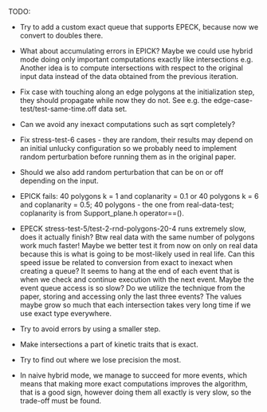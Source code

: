 TODO:

- Try to add a custom exact queue that supports EPECK, because now we convert to doubles there.

- What about accumulating errors in EPICK? Maybe we could use hybrid mode doing only important computations exactly like intersections e.g. Another idea is to compute intersections with respect to the original input data instead of the data obtained from the previous iteration.

- Fix case with touching along an edge polygons at the initialization step, they should propagate while now they do not. See e.g. the edge-case-test/test-same-time.off data set.

- Can we avoid any inexact computations such as sqrt completely?

- Fix stress-test-6 cases - they are random, their results may depend on an initial unlucky configuration so we probably need to implement random perturbation before running them as in the original paper.

- Should we also add random perturbation that can be on or off depending on the input.

- EPICK fails: 40 polygons k = 1 and coplanarity = 0.1 or 40 polygons k = 6 and coplanarity = 0.5; 40 polygons - the one from real-data-test; coplanarity is from Support_plane.h operator==().

- EPECK stress-test-5/test-2-rnd-polygons-20-4 runs extremely slow, does it actually finish? Btw real data with the same number of polygons work much faster! Maybe we better test it from now on only on real data because this is what is going to be most-likely used in real life. Can this speed issue be related to conversion from exact to inexact when creating a queue? It seems to hang at the end of each event that is when we check and continue execution with the next event. Maybe the event queue access is so slow? Do we utilize the technique from the paper, storing and accessing only the last three events? The values maybe grow so much that each intersection takes very long time if we use exact type everywhere.

- Try to avoid errors by using a smaller step.

- Make intersections a part of kinetic traits that is exact.

- Try to find out where we lose precision the most.

- In naive hybrid mode, we manage to succeed for more events, which means that making more exact computations improves the algorithm, that is a good sign,
however doing them all exactly is very slow, so the trade-off must be found.